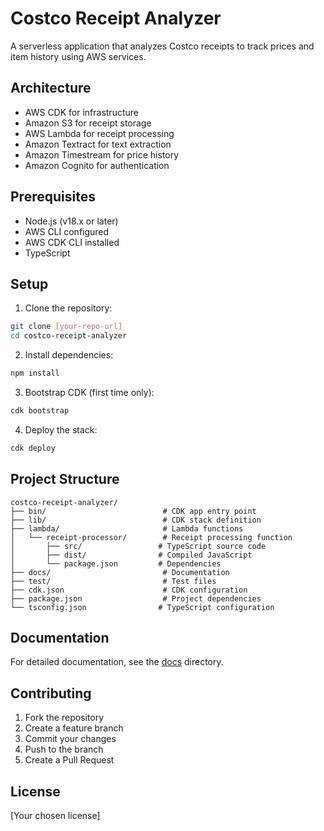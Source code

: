 # Costco Receipt Analyzer

A serverless application that analyzes Costco receipts to track prices and item history using AWS services.

## Architecture

- AWS CDK for infrastructure
- Amazon S3 for receipt storage
- AWS Lambda for receipt processing
- Amazon Textract for text extraction
- Amazon Timestream for price history
- Amazon Cognito for authentication

## Prerequisites

- Node.js (v18.x or later)
- AWS CLI configured
- AWS CDK CLI installed
- TypeScript

## Setup

1. Clone the repository:
```bash
git clone [your-repo-url]
cd costco-receipt-analyzer
```

2. Install dependencies:
```bash
npm install
```

3. Bootstrap CDK (first time only):
```bash
cdk bootstrap
```

4. Deploy the stack:
```bash
cdk deploy
```

## Project Structure

```
costco-receipt-analyzer/
├── bin/                          # CDK app entry point
├── lib/                          # CDK stack definition
├── lambda/                       # Lambda functions
│   └── receipt-processor/        # Receipt processing function
│       ├── src/                 # TypeScript source code
│       ├── dist/                # Compiled JavaScript
│       └── package.json         # Dependencies
├── docs/                         # Documentation
├── test/                         # Test files
├── cdk.json                      # CDK configuration
├── package.json                  # Project dependencies
└── tsconfig.json                # TypeScript configuration
```

## Documentation

For detailed documentation, see the [docs](./docs) directory.

## Contributing

1. Fork the repository
2. Create a feature branch
3. Commit your changes
4. Push to the branch
5. Create a Pull Request

## License

[Your chosen license]
